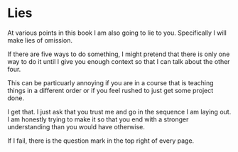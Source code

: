 # Lies

At various points in this book I am also going to lie to you. Specifically I will
make lies of omission.

If there are five ways to do something, I might pretend that there is only one
way to do it until I give you enough context so that I can talk about the other
four.

This can be particuarly annoying if you are in a course that is teaching things
in a different order or if you feel rushed to just get some project done.

I get that. I just ask that you trust me and go in the sequence I am laying out.
I am honestly trying to make it so that you end with a stronger understanding than
you would have otherwise.

If I fail, there is the question mark in the top right of every page.
